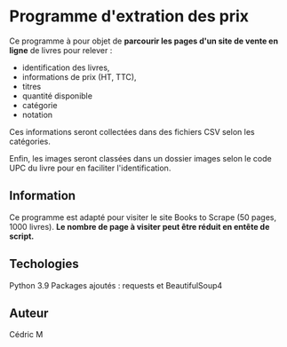 # Programme d'extration des prix

Ce programme à pour objet de **parcourir les pages d'un site de vente en ligne**
de livres pour relever :
- identification des livres,
- informations de prix (HT, TTC),
- titres
- quantité disponible
- catégorie
- notation

Ces informations seront collectées dans des fichiers CSV selon les catégories.

Enfin, les images seront classées dans un dossier images selon 
le code UPC du livre pour en faciliter l'identification.

## Information
Ce programme est adapté pour visiter le site Books to Scrape (50 pages, 1000 livres).
**Le nombre de page à visiter peut être réduit en entête de script.**

## Techologies
Python 3.9
Packages ajoutés : requests et BeautifulSoup4

## Auteur
Cédric M
